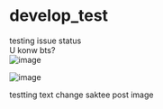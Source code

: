 # develop_test
testing issue status <br>
U konw bts? <br>
![image](https://github.com/aomsw13/develop_test/blob/main/upload/52114131%402x.png)

![image](https://github.com/aomsw13/develop_test/blob/main/ChartResult/112dd081ed2002abe69f689a2d3441abfae05cf4Onhold-SATD.png) 

testting text change saktee post image
